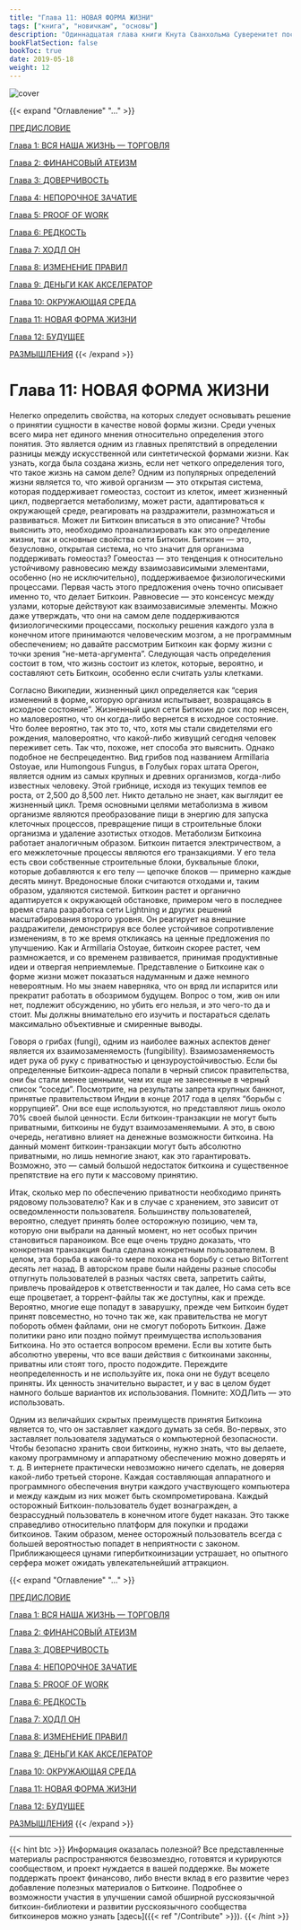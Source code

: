 ```yaml
---
title: "Глава 11: НОВАЯ ФОРМА ЖИЗНИ"
tags: ["книга", "новичкам", "основы"]
description: "Одиннадцатая глава книги Кнута Сванхольма Суверенитет посредством математики."
bookFlatSection: false
bookToc: true
date: 2019-05-18
weight: 12
---
```


![cover](../../covers/stm.png)

{{< expand "Оглавление" "..." >}}

[ПРЕДИСЛОВИЕ](../intro)

[Глава 1: ВСЯ НАША ЖИЗНЬ — ТОРГОВЛЯ](../chapter-1)

[Глава 2: ФИНАНСОВЫЙ АТЕИЗМ](../chapter-2)

[Глава 3: ДОВЕРЧИВОСТЬ](../chapter-3)

[Глава 4: НЕПОРОЧНОЕ ЗАЧАТИЕ](../chapter-4)

[Глава 5: PROOF OF WORK](../chapter-5)

[Глава 6: РЕДКОСТЬ](../chapter-6)

[Глава 7: ХОДЛ ОН](../chapter-7)

[Глава 8: ИЗМЕНЕНИЕ ПРАВИЛ](../chapter-8)

[Глава 9: ДЕНЬГИ КАК АКСЕЛЕРАТОР](../chapter-9)

[Глава 10: ОКРУЖАЮЩАЯ СРЕДА](../chapter-10)

[Глава 11: НОВАЯ ФОРМА ЖИЗНИ](../chapter-11)

[Глава 12: БУДУЩЕЕ](../chapter-12)

[РАЗМЫШЛЕНИЯ](../thoughts)
{{< /expand >}}

# Глава 11: НОВАЯ ФОРМА ЖИЗНИ

Нелегко определить свойства, на которых следует основывать решение о принятии сущности в качестве новой формы жизни. Среди ученых всего мира нет единого мнения относительно определения этого понятия. Это является одним из главных препятствий в определении разницы между искусственной или синтетической формами жизни. Как узнать, когда была создана жизнь, если нет четкого определения того, что такое жизнь на самом деле? Одним из популярных определений жизни является то, что живой организм — это открытая система, которая поддерживает гомеостаз, состоит из клеток, имеет жизненный цикл, подвергается метаболизму, может расти, адаптироваться к окружающей среде, реагировать на раздражители, размножаться и развиваться. Может ли Биткоин вписаться в это описание? Чтобы выяснить это, необходимо проанализировать как это определение жизни, так и основные свойства сети Биткоин. Биткоин — это, безусловно, открытая система, но что значит для организма поддерживать гомеостаз? Гомеостаз — это тенденция к относительно устойчивому равновесию между взаимозависимыми элементами, особенно (но не исключительно), поддерживаемое физиологическими процессами. Первая часть этого предложения очень точно описывает именно то, что делает Биткоин. Равновесие — это консенсус между узлами, которые действуют как взаимозависимые элементы. Можно даже утверждать, что они на самом деле поддерживаются физиологическими процессами, поскольку решения каждого узла в конечном итоге принимаются человеческим мозгом, а не программным обеспечением; но давайте рассмотрим Биткоин как форму жизни с точки зрения “не-мета-аргумента”. Следующая часть определения состоит в том, что жизнь состоит из клеток, которые, вероятно, и составляют сеть Биткоин, особенно если считать узлы клетками.

Согласно Википедии, жизненный цикл определяется как “серия изменений в форме, которую организм испытывает, возвращаясь в исходное состояние”. Жизненный цикл сети Биткоин до сих пор неясен, но маловероятно, что он когда-либо вернется в исходное состояние. Что более вероятно, так это то, что, хотя мы стали свидетелями его рождения, маловероятно, что какой-либо живущий сегодня человек переживет сеть. Так что, похоже, нет способа это выяснить. Однако подобное не беспрецедентно. Вид грибов под названием Armillaria Ostoyae, или Humongous Fungus, в Голубых горах штата Орегон, является одним из самых крупных и древних организмов, когда-либо известных человеку. Этой грибнице, исходя из текущих темпов ее роста, от 2,500 до 8,500 лет. Никто детально не знает, как выглядит ее жизненный цикл. Тремя основными целями метаболизма в живом организме являются преобразование пищи в энергию для запуска клеточных процессов, превращение пищи в строительные блоки организма и удаление азотистых отходов. Метаболизм Биткоина работает аналогичным образом. Биткоин питается электричеством, а его межклеточные процессы являются его транзакциями. У его тела есть свои собственные строительные блоки, буквальные блоки, которые добавляются к его телу — цепочке блоков — примерно каждые десять минут. Вредоносные блоки считаются отходами и, таким образом, удаляются системой. Биткоин растет и органично адаптируется к окружающей обстановке, примером чего в последнее время стала разработка сети Lightning и других решений масштабирования второго уровня. Он реагирует на внешние раздражители, демонстрируя все более устойчивое сопротивление изменениям, в то же время откликаясь на ценные предложения по улучшению. Как и Armillaria Ostoyae, биткоин скорее растет, чем размножается, и со временем развивается, принимая продуктивные идеи и отвергая неприемлемые. Представление о Биткоине как о форме жизни может показаться надуманным и даже немного невероятным. Но мы знаем наверняка, что он вряд ли испарится или прекратит работать в обозримом будущем. Вопрос о том, жив он или нет, подлежит обсуждению, но убить его нельзя, и это чего-то да и стоит. Мы должны внимательно его изучить и постараться сделать максимально объективные и смиренные выводы.

Говоря о грибах (fungi), одним из наиболее важных аспектов денег является их взаимозаменяемость (fungibility). Взаимозаменяемость идет рука об руку с приватностью и цензуроустойчивостью. Если бы определенные Биткоин-адреса попали в черный список правительства, они бы стали менее ценными, чем их еще не занесенные в черный список “соседи”. Посмотрите, на результаты запрета крупных банкнот, принятые правительством Индии в конце 2017 года в целях “борьбы с коррупцией”. Они все еще используются, но представляют лишь около 70% своей былой ценности. Если биткоин-транзакции не могут быть приватными, биткоины не будут взаимозаменяемыми. А это, в свою очередь, негативно влияет на денежные возможности биткоина. На данный момент биткоин-транзакции могут быть абсолютно приватными, но лишь немногие знают, как это гарантировать. Возможно, это — самый большой недостаток биткоина и существенное препятствие на его пути к массовому принятию.

Итак, сколько мер по обеспечению приватности необходимо принять рядовому пользователю? Как и в случае с хранением, это зависит от осведомленности пользователя. Большинству пользователей, вероятно, следует принять более осторожную позицию, чем та, которую они выбрали на данный момент, но нет особых причин становиться параноиком. Все еще очень трудно доказать, что конкретная транзакция была сделана конкретным пользователем. В целом, эта борьба в какой-то мере похожа на борьбу с сетью BitTorrent десять лет назад. В авторском праве были найдены разные способы отпугнуть пользователей в разных частях света, запретить сайты, привлечь провайдеров к ответственности и так далее, Но сама сеть все еще процветает, а торрент-файлы так же доступны, как и прежде. Вероятно, многие еще попадут в заварушку, прежде чем Биткоин будет принят повсеместно, но точно так же, как правительства не могут побороть обмен файлами, они не смогут побороть Биткоин. Даже политики рано или поздно поймут преимущества использования Биткоина. Но это остается вопросом времени. Если вы хотите быть абсолютно уверены, что все ваши действия с биткоинами законны, приватны или стоят того, просто подождите. Переждите неопределенность и не используйте их, пока они не будут всецело приняты. Их ценность значительно вырастет, и у вас в целом будет намного больше вариантов их использования. Помните: ХОДЛить — это использовать.

Одним из величайших скрытых преимуществ принятия Биткоина является то, что он заставляет каждого думать за себя. Во-первых, это заставляет пользователя задуматься о компьютерной безопасности. Чтобы безопасно хранить свои биткоины, нужно знать, что вы делаете, какому программному и аппаратному обеспечению можно доверять и т. д. В интернете практически невозможно ничего сделать, не доверяя какой-либо третьей стороне. Каждая составляющая аппаратного и программного обеспечения внутри каждого участвующего компьютера и между каждым из них может быть скомпрометирована. Каждый осторожный Биткоин-пользователь будет вознагражден, а безрассудный пользователь в конечном итоге будет наказан. Это также справедливо относительно платформ для покупки и продажи биткоинов. Таким образом, менее осторожный пользователь всегда с большей вероятностью попадет в неприятности с законом. Приближающееся цунами гипербиткоинизации устрашает, но опытного серфера может ожидать увлекательнейший аттракцион.

{{< expand "Оглавление" "..." >}}

[ПРЕДИСЛОВИЕ](../intro)

[Глава 1: ВСЯ НАША ЖИЗНЬ — ТОРГОВЛЯ](../chapter-1)

[Глава 2: ФИНАНСОВЫЙ АТЕИЗМ](../chapter-2)

[Глава 3: ДОВЕРЧИВОСТЬ](../chapter-3)

[Глава 4: НЕПОРОЧНОЕ ЗАЧАТИЕ](../chapter-4)

[Глава 5: PROOF OF WORK](../chapter-5)

[Глава 6: РЕДКОСТЬ](../chapter-6)

[Глава 7: ХОДЛ ОН](../chapter-7)

[Глава 8: ИЗМЕНЕНИЕ ПРАВИЛ](../chapter-8)

[Глава 9: ДЕНЬГИ КАК АКСЕЛЕРАТОР](../chapter-9)

[Глава 10: ОКРУЖАЮЩАЯ СРЕДА](../chapter-10)

[Глава 11: НОВАЯ ФОРМА ЖИЗНИ](../chapter-11)

[Глава 12: БУДУЩЕЕ](../chapter-12)

[РАЗМЫШЛЕНИЯ](../thoughts)
{{< /expand >}}

---

{{< hint btc >}}
Информация оказалась полезной? Все представленные материалы распространяются безвозмездно, готовятся и курируются сообществом, и проект нуждается в вашей поддержке. Вы можете поддержать проект финансово, либо внести вклад в его развитие через добавление полезных материалов о Биткоине. Подробнее о возможности участия в улучшении самой обширной русскоязычной биткоин-библиотеки и развитии русскоязычного сообщества биткоинеров можно узнать [здесь]({{< ref "/Contribute" >}}).
{{< /hint >}}